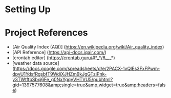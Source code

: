# Setting Up


# Project References
* [Air Quality Index (AQI)] (https://en.wikipedia.org/wiki/Air_quality_index)
* [API Reference] (https://api-docs.iqair.com/)
* [crontab editor] (https://crontab.guru/#*_*/6_*_*_*)
* [weather data source] (https://docs.google.com/spreadsheets/d/e/2PACX-1vQlEs3FxFPwm-dpvU1YdsfRgsbfT9WdiXJHZm9kJgGTziPnk-y3TWtftbSbxj6Fe_g0NxYgqyVHTVU5/pubhtml?gid=1397577608&amp;single=true&amp;widget=true&amp;headers=false)
